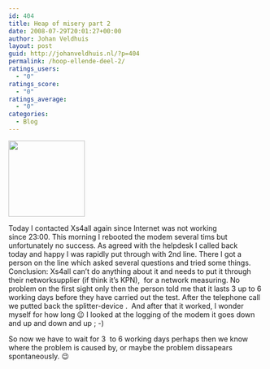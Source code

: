 ```yaml
---
id: 404
title: Heap of misery part 2
date: 2008-07-29T20:01:27+00:00
author: Johan Veldhuis
layout: post
guid: http://johanveldhuis.nl/?p=404
permalink: /hoop-ellende-deel-2/
ratings_users:
  - "0"
ratings_score:
  - "0"
ratings_average:
  - "0"
categories:
  - Blog
---
```

<img class="alignnone size-thumbnail wp-image-405" title="ADSL lijn" src="https://i2.wp.com/johanveldhuis.nl/wp-content/uploads/2008/07/knipsel-150x150.jpg?resize=150%2C150" alt="" width="150" height="150" srcset="https://i1.wp.com/johanveldhuis.nl/wp-content/uploads/2008/07/knipsel.jpg?resize=150%2C150&ssl=1 150w, https://i2.wp.com/johanveldhuis.nl/wp-content/uploads//customers/johanveldhuis.nl/johanveldhuis.nl/httpd.www/wp-content/uploads/2008/07/knipsel.jpg?zoom=2&resize=150%2C150&ssl=1 300w, https://i2.wp.com/johanveldhuis.nl/wp-content/uploads//customers/johanveldhuis.nl/johanveldhuis.nl/httpd.www/wp-content/uploads/2008/07/knipsel.jpg?zoom=3&resize=150%2C150&ssl=1 450w" sizes="(max-width: 150px) 100vw, 150px" data-recalc-dims="1" />

Today I contacted Xs4all again since Internet was not working since 23:00. This morning I rebooted the modem several tims but unfortunately no success. As agreed with the helpdesk I called back today and happy I was rapidly put through with 2nd line. There I got a person on the line which asked several questions and tried some things. Conclusion: Xs4all can&#8217;t do anything about it and needs to put it through their networksupplier (if think it&#8217;s KPN),  for a network measuring. No problem on the first sight only then the person told me that it lasts 3 up to 6 working days before they have carried out the test. After the telephone call we putted back the splitter-device .  And after that it worked, I wonder myself for how long 😉 I looked at the logging of the modem it goes down and up and down and up ; -)

So now we have to wait for 3  to 6 working days perhaps then we know where the problem is caused by, or maybe the problem dissapears spontaneously. 😉